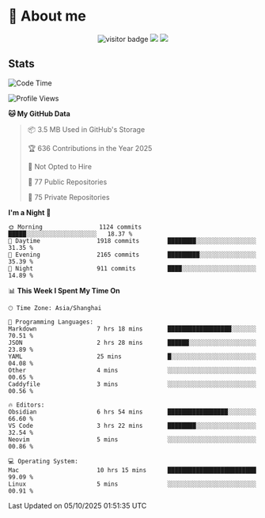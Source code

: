 <!-- ![](https://youpai.roccoshi.top/img/20200804214216.png) -->

# 🧐 About me
 
<p align="center">
<img src="https://visitor-badge.laobi.icu/badge?page_id=Lincest.Lincest&title=hits" alt="visitor badge"/>
<a href="mailto:imroccoshi@gmail.com"><img src="https://img.shields.io/badge/gmail-imroccoshi%40gmail.com-red"></a>
<a href="https://blog.roccoshi.top"><img src="https://img.shields.io/badge/blog-roccoshi-green"></a>
</p>

## Stats

<!--START_SECTION:waka-->
![Code Time](http://img.shields.io/badge/Code%20Time-2%2C806%20hrs%2052%20mins-blue)

![Profile Views](http://img.shields.io/badge/Profile%20Views-0-blue)

**🐱 My GitHub Data** 

> 📦 3.5 MB Used in GitHub's Storage 
 > 
> 🏆 636 Contributions in the Year 2025
 > 
> 🚫 Not Opted to Hire
 > 
> 📜 77 Public Repositories 
 > 
> 🔑 75 Private Repositories 
 > 
**I'm a Night 🦉** 

```text
🌞 Morning                1124 commits        █████░░░░░░░░░░░░░░░░░░░░   18.37 % 
🌆 Daytime                1918 commits        ████████░░░░░░░░░░░░░░░░░   31.35 % 
🌃 Evening                2165 commits        █████████░░░░░░░░░░░░░░░░   35.39 % 
🌙 Night                  911 commits         ████░░░░░░░░░░░░░░░░░░░░░   14.89 % 
```


📊 **This Week I Spent My Time On** 

```text
🕑︎ Time Zone: Asia/Shanghai

💬 Programming Languages: 
Markdown                 7 hrs 18 mins       ██████████████████░░░░░░░   70.51 % 
JSON                     2 hrs 28 mins       ██████░░░░░░░░░░░░░░░░░░░   23.89 % 
YAML                     25 mins             █░░░░░░░░░░░░░░░░░░░░░░░░   04.08 % 
Other                    4 mins              ░░░░░░░░░░░░░░░░░░░░░░░░░   00.65 % 
Caddyfile                3 mins              ░░░░░░░░░░░░░░░░░░░░░░░░░   00.56 % 

🔥 Editors: 
Obsidian                 6 hrs 54 mins       █████████████████░░░░░░░░   66.60 % 
VS Code                  3 hrs 22 mins       ████████░░░░░░░░░░░░░░░░░   32.54 % 
Neovim                   5 mins              ░░░░░░░░░░░░░░░░░░░░░░░░░   00.86 % 

💻 Operating System: 
Mac                      10 hrs 15 mins      █████████████████████████   99.09 % 
Linux                    5 mins              ░░░░░░░░░░░░░░░░░░░░░░░░░   00.91 % 
```


 Last Updated on 05/10/2025 01:51:35 UTC
<!--END_SECTION:waka-->


